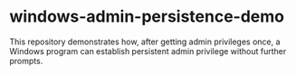 # windows-admin-persistence-demo

This repository demonstrates how, after getting admin privileges once, a Windows program can establish persistent admin privilege without further prompts.
